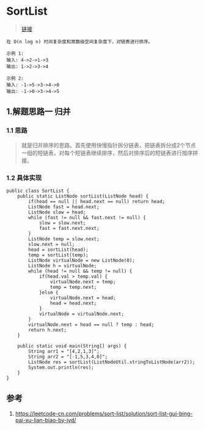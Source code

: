 # SortList
> [链接](https://leetcode-cn.com/problems/sort-list/)
```
在 O(n log n) 时间复杂度和常数级空间复杂度下，对链表进行排序。

示例 1:
输入: 4->2->1->3
输出: 1->2->3->4

示例 2:
输入: -1->5->3->4->0
输出: -1->0->3->4->5
```
## 1.解题思路一 归并
### 1.1 思路
> 就是归并排序的思路。首先使用快慢指针拆分链表，把链表拆分成2个节点一组的短链表，对每个短链表继续排序，然后对排序后的短链表进行按序拼接。
### 1.2 具体实现
```
public class SortList {
    public static ListNode sortList(ListNode head) {
        if(head == null || head.next == null) return head;
        ListNode fast = head.next;
        ListNode slow = head;
        while (fast != null && fast.next != null) {
            slow = slow.next;
            fast = fast.next.next;
        }
        ListNode temp = slow.next;
        slow.next = null;
        head = sortList(head);
        temp = sortList(temp);
        ListNode virtualNode = new ListNode(0);
        ListNode h = virtualNode;
        while (head != null && temp != null) {
            if(head.val > temp.val) {
                virtualNode.next = temp;
                temp = temp.next;
            }else {
                virtualNode.next = head;
                head = head.next;
            }
            virtualNode = virtualNode.next;
        }
        virtualNode.next = head == null ? temp : head;
        return h.next;
    }

    public static void main(String[] args) {
        String arr1 = "[4,2,1,3]";
        String arr2 = "[-1,5,3,4,0]";
        ListNode res = sortList(ListNodeUtil.stringToListNode(arr2));
        System.out.println(res);
    }
}
```

## 参考
1. https://leetcode-cn.com/problems/sort-list/solution/sort-list-gui-bing-pai-xu-lian-biao-by-jyd/
